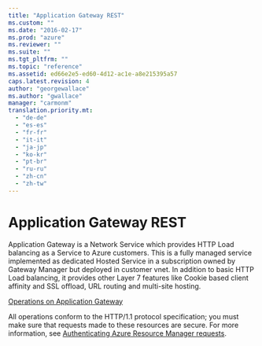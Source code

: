 ```yaml
---
title: "Application Gateway REST"
ms.custom: ""
ms.date: "2016-02-17"
ms.prod: "azure"
ms.reviewer: ""
ms.suite: ""
ms.tgt_pltfrm: ""
ms.topic: "reference"
ms.assetid: ed66e2e5-ed60-4d12-ac1e-a8e215395a57
caps.latest.revision: 4
author: "georgewallace"
ms.author: "gwallace"
manager: "carmonm"
translation.priority.mt: 
  - "de-de"
  - "es-es"
  - "fr-fr"
  - "it-it"
  - "ja-jp"
  - "ko-kr"
  - "pt-br"
  - "ru-ru"
  - "zh-cn"
  - "zh-tw"
---
```

# Application Gateway REST
Application Gateway is a Network Service which provides HTTP Load balancing as a Service to Azure customers. This is a fully managed service implemented as dedicated Hosted Service in a subscription owned by Gateway Manager but deployed in customer vnet. In addition to basic HTTP Load balancing, it provides other Layer 7 features like Cookie based client affinity and SSL offload, URL routing and multi-site hosting.  

[Operations on Application Gateway](operations-on-application-gateway.md)

All operations conform to the HTTP/1.1 protocol specification; you must make sure that requests made to these resources are secure. For more information, see [Authenticating Azure Resource Manager requests](https://msdn.microsoft.com/library/azure/dn790557.aspx).
